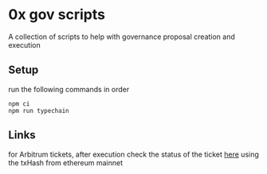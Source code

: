 # 0x gov scripts

A collection of scripts to help with governance proposal creation and execution

## Setup

run the following commands in order

```shell
npm ci
npm run typechain
```

## Links

for Arbitrum tickets, after execution check the status of the ticket [here](https://retryable-tx-panel.arbitrum.io/) using the txHash from ethereum mainnet
